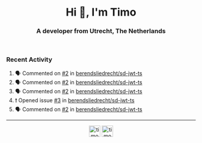 <h1 align="center">Hi 👋, I'm Timo</h1>
<h3 align="center">A developer from Utrecht, The Netherlands</h3>
<br/>
<!-- https://github.com/rahuldkjain/github-profile-readme-generator --!>

<!--  <p align="left"><img src="https://github-readme-stats.vercel.app/api?username=timoglastra&show_icons=true&count_private=true&" alt="timoglastra" /></p> --!>

<!--
Github language stats
<p align="left"><img src="https://github-readme-stats.vercel.app/api/top-langs/?username=timoglastra&layout=compact" alt="timoglastra" /><p>
-->

<!-- Codestats language stats -->
<!-- <p align="left"><img src="https://codestats-readme.vercel.app/api/top-langs/?username=timoglastra&layout=compact&language_count=12" alt="timoglastra" /><p>    --!>
  
<h3>Recent Activity</h3>

<!--START_SECTION:activity-->
1. 🗣 Commented on [#2](https://github.com/berendsliedrecht/sd-jwt-ts/issues/2#issuecomment-1820559813) in [berendsliedrecht/sd-jwt-ts](https://github.com/berendsliedrecht/sd-jwt-ts)
2. 🗣 Commented on [#2](https://github.com/berendsliedrecht/sd-jwt-ts/issues/2#issuecomment-1820556112) in [berendsliedrecht/sd-jwt-ts](https://github.com/berendsliedrecht/sd-jwt-ts)
3. 🗣 Commented on [#2](https://github.com/berendsliedrecht/sd-jwt-ts/issues/2#issuecomment-1820530631) in [berendsliedrecht/sd-jwt-ts](https://github.com/berendsliedrecht/sd-jwt-ts)
4. ❗ Opened issue [#3](https://github.com/berendsliedrecht/sd-jwt-ts/issues/3) in [berendsliedrecht/sd-jwt-ts](https://github.com/berendsliedrecht/sd-jwt-ts)
5. 🗣 Commented on [#2](https://github.com/berendsliedrecht/sd-jwt-ts/issues/2#issuecomment-1820497161) in [berendsliedrecht/sd-jwt-ts](https://github.com/berendsliedrecht/sd-jwt-ts)
<!--END_SECTION:activity-->

---

<p align="center">
<a href="https://twitter.com/timoglastra" target="blank"><img align="center" src="https://cdn.jsdelivr.net/npm/simple-icons@3.0.1/icons/twitter.svg" alt="timoglastra" height="30" width="30" /></a>
<a href="https://linkedin.com/in/timoglastra" target="blank"><img align="center" src="https://cdn.jsdelivr.net/npm/simple-icons@3.0.1/icons/linkedin.svg" alt="timoglastra" height="30" width="30" /></a>
</p>



